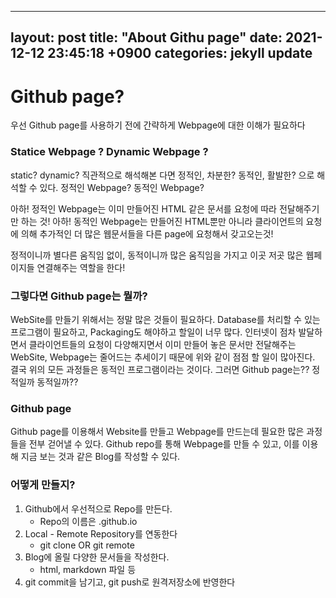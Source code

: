 ---
layout: post
title: "About Githu page"
date: 2021-12-12 23:45:18 +0900
categories: jekyll update
----

# Github page?

우선 Github page를 사용하기 전에 간략하게 Webpage에 대한 이해가 필요하다

### Statice Webpage ? Dynamic Webpage ?

static? dynamic? 직관적으로 해석해본 다면 정적인, 차분한? 동적인, 활발한? 으로 해석할 수 있다.
정적인 Webpage?
동적인 Webpage?

아하! 정적인 Webpage는 이미 만들어진 HTML 같은 문서를 요청에 따라 전달해주기만 하는 것!
아하! 동적인 Webpage는 만들어진 HTML뿐만 아니라 클라이언트의 요청에 의해 추가적인 더 많은 웹문서들을 다른 page에 요청해서 갖고오는것!

정적이니까 별다른 움직임 없이, 동적이니까 많은 움직임을 가지고 이곳 저곳 많은 웹페이지들 연결해주는 역할을 한다!

### 그렇다면 Github page는 뭘까?

WebSite를 만들기 위해서는 정말 많은 것들이 필요하다. Database를 처리할 수 있는 프로그램이 필요하고, Packaging도 해야하고
할일이 너무 많다. 인터넷이 점차 발달하면서 클라이언트들의 요청이 다양해지면서 이미 만들어 놓은 문서만 전달해주는 WebSite, Webpage는 줄어드는 추세이기 때문에 위와 같이 점점 할 일이 많아진다. 결국 위의 모든 과정들은 동적인 프로그램이라는 것이다. 그러면 Github page는?? 정적일까 동적일까??

### Github page

Github page를 이용해서 Website를 만들고 Webpage를 만드는데 필요한 많은 과정들을 전부 걷어낼 수 있다. Github repo를 통해 Webpage를 만들 수 있고, 이를 이용해 지금 보는 것과 같은 Blog를 작성할 수 있다.

### 어떻게 만들지?
1. Github에서 우선적으로 Repo를 만든다.
    * Repo의 이름은 <username>.github.io
2. Local - Remote Repository를 연동한다
    * git clone OR git remote
3. Blog에 올릴 다양한 문서들을 작성한다.
    * html, markdown 파일 등
4. git commit을 남기고, git push로 원격저장소에 반영한다
